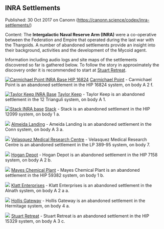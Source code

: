 ## INRA Settlements

Published: 30 Oct 2017 on Canonn (https://canonn.science/codex/inra-settlements/)

Content: The **Intergalactic Naval Reserve Arm (INRA)** were a co-operative between the Federation and Empire that operated during the last war with the Thargoids. A number of abandoned settlements provide an insight into their background, activities and the development of the Mycoid agent.

Information including audio logs and site maps of the settlements discovered so far is gathered below. To follow the story in approximately the discovery order it is recommended to start at [Stuart Retreat](https://canonn.science/codex/stuart-retreat/).

[![Carmichael Point INRA Base HIP 16824](https://canonn.science/wp-content/uploads/2017/12/Screenshot_0073-150x150.png)](https://canonn.science/codex/carmichael-point/) [Carmichael Point](https://canonn.science/codex/carmichael-point/) - Carmichael Point is an abandoned settlement in the HIP 16824 system, on body A 2 f.

[![Taylor Keep INRA Base](https://canonn.science/wp-content/uploads/2017/12/Screenshot_0053-150x150.png)](https://canonn.science/codex/taylor-keep/) [Taylor Keep](https://canonn.science/codex/taylor-keep/) - Taylor Keep is an abandoned settlement in the 12 Trianguli system, on body A 1.

[![Stack INRA base](https://canonn.science/wp-content/uploads/2017/12/Screenshot_0051-150x150.png)](https://canonn.science/codex/stack/) [Stack](https://canonn.science/codex/stack/) - Stack is an abandoned settlement in the HIP 12099 system, on body 1 a.

[![](https://canonn.science/wp-content/uploads/2017/11/Screenshot_2646-150x150.jpg)](https://canonn.science/codex/almeida-landing/) [Almeida Landing](https://canonn.science/codex/almeida-landing/) - Ameida Landing is an abandoned settlement in the Conn system, on body A 3 a.

[![](https://canonn.science/wp-content/uploads/2017/10/Screenshot_2556-150x150.jpg)](https://canonn.science/codex/velasquez-medical-research-centre/) [Velasquez Medical Research Centre](https://canonn.science/codex/velasquez-medical-research-centre/) - Velasquez Medical Research Centre is an abandoned settlement in the LP 389-95 system, on body 7.

[![](https://canonn.science/wp-content/uploads/2017/10/Screenshot_2555-150x150.jpg)](https://canonn.science/codex/hogan-depot/) [Hogan Depot](https://canonn.science/codex/hogan-depot/) - Hogan Depot is an abandoned settlement in the HIP 7158 system, on body A 2 b.

[![](https://canonn.science/wp-content/uploads/2017/10/Screenshot_2547-150x150.jpg)](https://canonn.science/codex/mayes-chemical-plant/) [Mayes Chemical Plant](https://canonn.science/codex/mayes-chemical-plant/) - Mayes Chemical Plant is an abandoned settlement in the HIP 59382 system, on body 1 b.

[![](https://canonn.science/wp-content/uploads/2017/10/Screenshot_2533-150x150.jpg)](https://canonn.science/codex/klatt-enterprises/) [Klatt Enterprises](https://canonn.science/codex/klatt-enterprises/) - Klatt Enterprises is an abandoned settlement in the Alnath system, on body A 2 a a.

[![](https://canonn.science/wp-content/uploads/2017/10/Screenshot_2608-150x150.jpg)](https://canonn.science/codex/hollis-gateway/) [Hollis Gateway](https://canonn.science/codex/hollis-gateway/) - Hollis Gateway is an abandoned settlement in the Hermitage system, on body 4 a.

[![](https://canonn.science/wp-content/uploads/2017/10/Screenshot_2561-150x150.jpg)](https://canonn.science/codex/stuart-retreat/) [Stuart Retreat](https://canonn.science/codex/stuart-retreat/) - Stuart Retreat is an abandoned settlement in the HIP 15329 system, on body A 3 c.